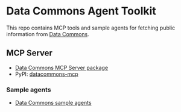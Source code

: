 # Data Commons Agent Toolkit

This repo contains MCP tools and sample agents for fetching public information from [Data Commons](https://datacommons.org/).

## MCP Server

* [Data Commons MCP Server package](packages/datacommons-mcp/)
* PyPI: [datacommons-mcp](https://pypi.org/project/datacommons-mcp)

### Sample agents

* [Data Commons sample agents](packages/datacommons-mcp/examples/sample_agents)

